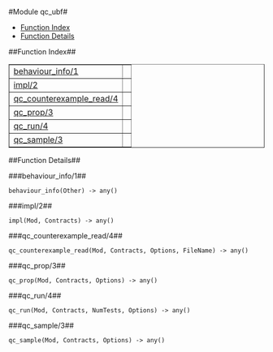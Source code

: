 

#Module qc_ubf#
* [Function Index](#index)
* [Function Details](#functions)


<a name="index"></a>

##Function Index##


<table width="100%" border="1" cellspacing="0" cellpadding="2" summary="function index"><tr><td valign="top"><a href="#behaviour_info-1">behaviour_info/1</a></td><td></td></tr><tr><td valign="top"><a href="#impl-2">impl/2</a></td><td></td></tr><tr><td valign="top"><a href="#qc_counterexample_read-4">qc_counterexample_read/4</a></td><td></td></tr><tr><td valign="top"><a href="#qc_prop-3">qc_prop/3</a></td><td></td></tr><tr><td valign="top"><a href="#qc_run-4">qc_run/4</a></td><td></td></tr><tr><td valign="top"><a href="#qc_sample-3">qc_sample/3</a></td><td></td></tr></table>


<a name="functions"></a>

##Function Details##

<a name="behaviour_info-1"></a>

###behaviour_info/1##


`behaviour_info(Other) -> any()`

<a name="impl-2"></a>

###impl/2##


`impl(Mod, Contracts) -> any()`

<a name="qc_counterexample_read-4"></a>

###qc_counterexample_read/4##


`qc_counterexample_read(Mod, Contracts, Options, FileName) -> any()`

<a name="qc_prop-3"></a>

###qc_prop/3##


`qc_prop(Mod, Contracts, Options) -> any()`

<a name="qc_run-4"></a>

###qc_run/4##


`qc_run(Mod, Contracts, NumTests, Options) -> any()`

<a name="qc_sample-3"></a>

###qc_sample/3##


`qc_sample(Mod, Contracts, Options) -> any()`

